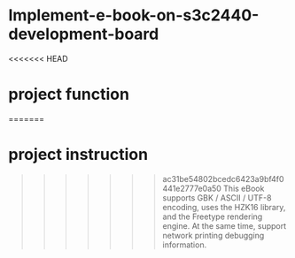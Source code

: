 # Implement-e-book-on-s3c2440-development-board
<<<<<<< HEAD
# project function
=======
# project instruction
>>>>>>> ac31be54802bcedc6423a9bf4f0441e2777e0a50
This eBook supports GBK / ASCII / UTF-8 encoding, uses the HZK16 library, and the Freetype rendering engine. At the same time, support network printing debugging information.
